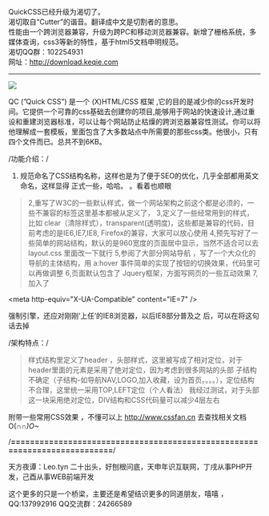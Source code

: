 QuickCSS已经升级为渴切了。
<br />
渴切取自“Cutter”的谐音。翻译成中文是切割者的意思。<br />
性能由一个跨浏览器兼容，升级为跨PC和移动浏览器兼容。新增了栅格系统，多媒体查询，css3等新的特性，基于html5文档申明规范。
<br />
渴切QQ群：102254931
<br />
网址：http://download.keqie.com

---




<a href='http://www.chonggou.net/products/quickcss'><img src='http://www.chonggou.net/quickcss.jpg' /></a>

QC (”Quick CSS”) 是一个 (X)HTML/CSS 框架 ,它的目的是减少你的css开发时间。它提供一个可靠的css基础去创建你的项目,能够用于网站的快速设计,通过重设和重建浏览器标准，可以让每个网站防止枯燥的跨浏览器兼容性测试。你可以将他理解成一套模板，里面包含了大多数站点中所需要的那些css类。他很小，只有四个文件而已。总共不到6KB。

/功能介绍：/
  1. 规范命名了CSS结构名称，这样也是为了便于SEO的优化，几乎全部都用英文命名，这样显得
正式一些，哈哈。 。看着也顺眼
> 2,重写了W3C的一些默认样式，做一个网站架构之前这个都是必须的，一些不兼容的标签这里基本都被从定义了，
> 3,定义了一些经常用到的样式，比如 clear（清除样式），transparent(透明度)，这些都是兼容的代码，目前考虑的是IE6,IE7,IE8,
Firefox的兼容，大家可以放心使用
> 4,预先写好了一些简单的网站结构，默认的是960宽度的页面居中显示，当然不适合可以去 layout.css 里面改一下就行
> 5,参阅了大部分网站导航 ，写了一个大众化的导航的主体结构，用 a:hover 事件简单的实现了按钮的切换效果，代码里可以再做调整
> 6,页面默认包含了 Jquery框架，方面写网页的一些互动效果
> 7,加入了 

&lt;meta http-equiv="X-UA-Compatible" content="IE=7" /&gt;

 强制引擎，还应对刚刚‘上任’的IE8浏览器，以后IE8部分普及之
后，可以在将这句话去掉


/架构特点：/
> 样式结构里定义了header ，头部样式，这里被写成了相对定位，对于header里面的元素是采用了绝对定位，因为考虑到很多网站的头部
子结构不确定（子结构-如导航NAV,LOGO,加入收藏，设为首页。。。。），定位结构不合理，这里统一采用TOP,LEFT定位（个人看法）
我经过测试，对于头部这一块采用绝对定位，DIV结构和CSS代码量可以减少4层左右


附带一些常用CSS效果 ，不懂可以上 http://www.cssfan.cn 去查找相关文档 O(∩_∩)O~_



/**==========================================================================**/

天方夜谭：Leo.tyn 二十出头，好刨根问底，天申年识互联网，丁戌从事PHP开发，己酉从事WEB前端开发

这个更多的只是一个桥梁，主要还是希望结识更多的同道朋友，嘻嘻 ，QQ:137992916   QQ交流群：24266589